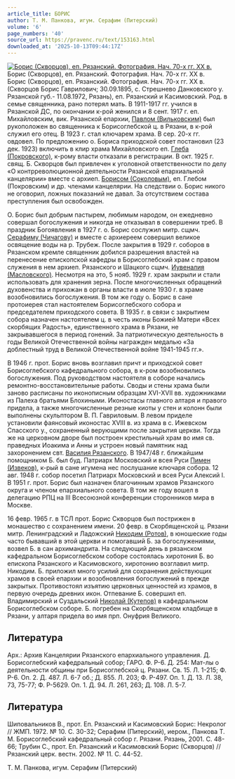 ```yaml
---
article_title: БОРИС
author: Т. М. Панкова, игум. Серафим (Питерский)
volume: '6'
page_numbers: '40'
source_url: https://pravenc.ru/text/153163.html
downloaded_at: '2025-10-13T09:44:17Z'
---
```


[![Борис (Скворцов), еп. Рязанский. Фотография. Нач. 70-х гг. XX в.](https://pravenc.ru/data/368/461/1234/i200.jpg "Кликните для увеличения картинки")](https://pravenc.ru/data/368/461/1234/i400.jpg)Борис (Скворцов), еп. Рязанский. Фотография. Нач. 70-х гг. XX в.  
Борис (Скворцов), еп. Рязанский. Фотография. Нач. 70-х гг. XX в.(Скворцов Борис Гаврилович; 30.09.1895, с. Стрешнево Данковского у. Рязанской губ.- 11.08.1972, Рязань), еп. Рязанский и Касимовский. Род. в семье священника, рано потерял мать. В 1911-1917 гг. учился в Рязанской ДС, по окончании к-рой женился и 8 сент. 1917 г. еп. Михайловским, вик. Рязанской епархии, [Павлом (Вильковским)](<https://pravenc.ru/text/Павлом (Вильковским).html>) был рукоположен во священника к Борисоглебской ц. в Рязани, в к-рой служил его отец. В 1923 г. стал ключарем храма. В сер. 20-х гг. овдовел. По предложению о. Бориса приходской совет постановил (23 дек. 1923) включить в клир храма Михайловского еп. [Глеба (Покровского)](<https://pravenc.ru/text/Глеба (Покровского).html>), к-рому власти отказали в регистрации. В окт. 1925 г. свящ. Б. Скворцов был привлечен к уголовной ответственности по делу «О контрреволюционной деятельности Рязанской епархиальной канцелярии» вместе с архиеп. [Борисом (Соколовым)](https://pravenc.ru/text/Борис.html), еп. Глебом (Покровским) и др. членами канцелярии. На следствии о. Борис никого не оговорил, ложных показаний не давал. За отсутствием состава преступления был освобожден.

О. Борис был добрым пастырем, любимым народом, он ежедневно совершал богослужения и никогда не отказывал в совершении треб. В праздник Богоявления в 1927 г. о. Борис сослужил митр. сщмч. [Серафиму (Чичагову)](<https://pravenc.ru/text/Серафиму (Чичагову).html>) и вместе с архиереем совершил великое освящение воды на р. Трубеж. После закрытия в 1929 г. соборов в Рязанском кремле священник добился разрешения властей на перенесение епископской кафедры в Борисоглебский храм с правом служения в нем архиеп. Рязанского и Шацкого сщмч. [Иувеналия (Масловского)](<https://pravenc.ru/text/Иувеналия (Масловского).html>). Несмотря на это, 5 нояб. 1929 г. храм закрыли и стали использовать для хранения зерна. После многочисленных обращений духовенства и прихожан в органы власти в июле 1930 г. в храме возобновились богослужения. В том же году о. Борис в сане протоиерея стал настоятелем Борисоглебского собора и председателем приходского совета. В 1935 г. в связи с закрытием собора назначен настоятелем ц. в честь иконы Божией Матери «Всех скорбящих Радость», единственного храма в Рязани, не закрывавшегося в период гонений. За патриотическую деятельность в годы Великой Отечественной войны награжден медалью «За доблестный труд в Великой Отечественной войне 1941-1945 гг.».

В 1946 г. прот. Борис вновь возглавил причт и приходской совет Борисоглебского кафедрального собора, в к-ром возобновились богослужения. Под руководством настоятеля в соборе начались ремонтно-восстановительные работы. Своды и стены храма были заново расписаны по иконописным образцам XVI-XVII вв. художниками из Палеха братьями Блохиными. Иконостасы главного алтаря и правого придела, а также многочисленные резные киоты у стен и колонн были выполнены скульптором В. П. Гавриловым. В левом приделе установили фаянсовый иконостас XVIII в. из храма в с. Ижевском Спасского у., сохраненный верующими после закрытия церкви. Тогда же на церковном дворе был построен крестильный храм во имя св. праведных Иоакима и Анны и устроен новый памятник над захоронением свт. [Василия Рязанского](<https://pravenc.ru/text/Василия Рязанского.html>). В 1947/48 г. ближайшим помощником Б. был буд. Патриарх Московский и всея Руси [Пимен (Извеков)](<https://pravenc.ru/text/Пимен (Извеков).html>), к-рый в сане игумена нес послушание ключаря собора. 12 авг. 1948 г. собор посетил Патриарх Московский и всея Руси Алексий I. В 1951 г. прот. Борис был назначен благочинным храмов Рязанского округа и членом епархиального совета. В том же году вошел в делегацию РПЦ на III Всесоюзной конференции сторонников мира в Москве.

16 февр. 1965 г. в ТСЛ прот. Борис Скворцов был пострижен в монашество с сохранением имени. 20 февр. в Скорбященской ц. Рязани митр. Ленинградский и Ладожский [Никодим (Ротов)](<https://pravenc.ru/text/Никодим (Ротов).html>), в юношеские годы часто бывавший в этой церкви и помогавший Б. за богослужениями, возвел Б. в сан архимандрита. На следующий день в рязанском кафедральном Борисоглебском соборе состоялась хиротония Б. во епископа Рязанского и Касимовского, хиротонию возглавил митр. Никодим. Б. приложил много усилий для сохранения действующих храмов в своей епархии и возобновления богослужений в прежде закрытых. Противостоял изъятию церковных ценностей из храмов, в первую очередь древних икон. Отпевание Б. совершил еп. Владимирский и Суздальский [Николай (Кутепов)](<https://pravenc.ru/text/Николай (Кутепов).html>) в кафедральном Борисоглебском соборе. Б. погребен на Скорбященском кладбище в Рязани, у алтаря придела во имя прп. Онуфрия Великого.

## Литература

Арх.: Архив Канцелярии Рязанского епархиального управления. Д. Борисоглебский кафедральный собор; ГАРО. Ф. Р-6. Д. 254: Мат-лы о деятельности общины при Борисоглебской ц. Рязани. Св. 15. Л. 1-215; Ф. Р-6. Оп. 2. Д. 487. Л. 6-7 об.; Д. 855. Л. 203; Ф. Р-497. Оп. 1. Д. 13. Л. 38, 73, 75-77; Ф. Р-5629. Оп. 1. Д. 94. Л. 261, 263; Д. 108. Л. 5-7.

## Литература

Шиповальников В., прот. Еп. Рязанский и Касимовский Борис: Некролог // ЖМП. 1972. № 10. С. 30-32; Серафим (Питерский), иером., Панкова Т. М. Борисоглебский кафедральный собор г. Рязани. Рязань, 2001. С. 48-66; Трубин С., прот. Еп. Рязанский и Касимовский Борис (Скворцов) // Рязанский церк. вестн. 2002. № 11. С. 44-52.

Т. М. Панкова, игум. Серафим (Питерский)
